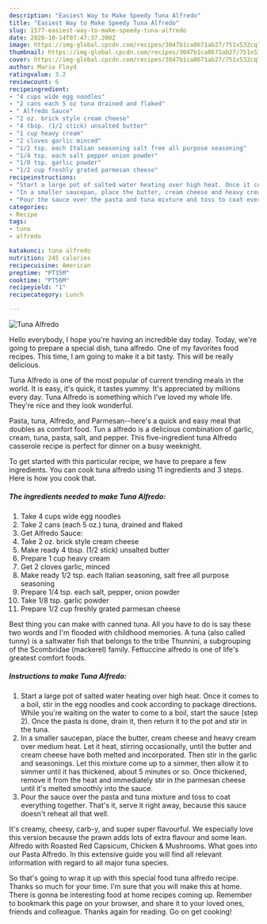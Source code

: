 ```yaml
---
description: "Easiest Way to Make Speedy Tuna Alfredo"
title: "Easiest Way to Make Speedy Tuna Alfredo"
slug: 1577-easiest-way-to-make-speedy-tuna-alfredo
date: 2020-10-14T07:47:37.200Z
image: https://img-global.cpcdn.com/recipes/3047b1ca8671ab27/751x532cq70/tuna-alfredo-recipe-main-photo.jpg
thumbnail: https://img-global.cpcdn.com/recipes/3047b1ca8671ab27/751x532cq70/tuna-alfredo-recipe-main-photo.jpg
cover: https://img-global.cpcdn.com/recipes/3047b1ca8671ab27/751x532cq70/tuna-alfredo-recipe-main-photo.jpg
author: Mario Floyd
ratingvalue: 3.2
reviewcount: 6
recipeingredient:
- "4 cups wide egg noodles"
- "2 cans each 5 oz tuna drained and flaked"
- " Alfredo Sauce"
- "2 oz. brick style cream cheese"
- "4 tbsp. (1/2 stick) unsalted butter"
- "1 cup heavy cream"
- "2 cloves garlic minced"
- "1/2 tsp. each Italian seasoning salt free all purpose seasoning"
- "1/4 tsp. each salt pepper onion powder"
- "1/8 tsp. garlic powder"
- "1/2 cup freshly grated parmesan cheese"
recipeinstructions:
- "Start a large pot of salted water heating over high heat. Once it comes to a boil, stir in the egg noodles and cook according to package directions. While you&#39;re waiting on the water to come to a boil, start the sauce (step 2). Once the pasta is done, drain it, then return it to the pot and stir in the tuna."
- "In a smaller saucepan, place the butter, cream cheese and heavy cream over medium heat. Let it heat, stirring occasionally, until the butter and cream cheese have both melted and incorporated. Then stir in the garlic and seasonings. Let this mixture come up to a simmer, then allow it to simmer until it has thickened, about 5 minutes or so. Once thickened, remove it from the heat and immediately stir in the parmesan cheese until it&#39;s melted smoothly into the sauce."
- "Pour the sauce over the pasta and tuna mixture and toss to coat everything together. That&#39;s it, serve it right away, because this sauce doesn&#39;t reheat all that well."
categories:
- Recipe
tags:
- tuna
- alfredo

katakunci: tuna alfredo 
nutrition: 245 calories
recipecuisine: American
preptime: "PT35M"
cooktime: "PT56M"
recipeyield: "1"
recipecategory: Lunch

---
```



![Tuna Alfredo](https://img-global.cpcdn.com/recipes/3047b1ca8671ab27/751x532cq70/tuna-alfredo-recipe-main-photo.jpg)

Hello everybody, I hope you're having an incredible day today. Today, we're going to prepare a special dish, tuna alfredo. One of my favorites food recipes. This time, I am going to make it a bit tasty. This will be really delicious.

Tuna Alfredo is one of the most popular of current trending meals in the world. It is easy, it's quick, it tastes yummy. It's appreciated by millions every day. Tuna Alfredo is something which I've loved my whole life. They're nice and they look wonderful.

Pasta, tuna, Alfredo, and Parmesan--here&#39;s a quick and easy meal that doubles as comfort food. Tun a alfredo is a delicious combination of garlic, cream, tuna, pasta, salt, and pepper. This five-ingredient tuna Alfredo casserole recipe is perfect for dinner on a busy weeknight.


To get started with this particular recipe, we have to prepare a few ingredients. You can cook tuna alfredo using 11 ingredients and 3 steps. Here is how you cook that.

<!--inarticleads1-->

##### The ingredients needed to make Tuna Alfredo:

1. Take 4 cups wide egg noodles
1. Take 2 cans (each 5 oz.) tuna, drained and flaked
1. Get  Alfredo Sauce:
1. Take 2 oz. brick style cream cheese
1. Make ready 4 tbsp. (1/2 stick) unsalted butter
1. Prepare 1 cup heavy cream
1. Get 2 cloves garlic, minced
1. Make ready 1/2 tsp. each Italian seasoning, salt free all purpose seasoning
1. Prepare 1/4 tsp. each salt, pepper, onion powder
1. Take 1/8 tsp. garlic powder
1. Prepare 1/2 cup freshly grated parmesan cheese


Best thing you can make with canned tuna. All you have to do is say these two words and I&#39;m flooded with childhood memories. A tuna (also called tunny) is a saltwater fish that belongs to the tribe Thunnini, a subgrouping of the Scombridae (mackerel) family. Fettuccine alfredo is one of life&#39;s greatest comfort foods. 

<!--inarticleads2-->

##### Instructions to make Tuna Alfredo:

1. Start a large pot of salted water heating over high heat. Once it comes to a boil, stir in the egg noodles and cook according to package directions. While you&#39;re waiting on the water to come to a boil, start the sauce (step 2). Once the pasta is done, drain it, then return it to the pot and stir in the tuna.
1. In a smaller saucepan, place the butter, cream cheese and heavy cream over medium heat. Let it heat, stirring occasionally, until the butter and cream cheese have both melted and incorporated. Then stir in the garlic and seasonings. Let this mixture come up to a simmer, then allow it to simmer until it has thickened, about 5 minutes or so. Once thickened, remove it from the heat and immediately stir in the parmesan cheese until it&#39;s melted smoothly into the sauce.
1. Pour the sauce over the pasta and tuna mixture and toss to coat everything together. That&#39;s it, serve it right away, because this sauce doesn&#39;t reheat all that well.


It&#39;s creamy, cheesy, carb-y, and super super flavourful. We especially love this version because the prawn adds lots of extra flavour and some lean. Alfredo with Roasted Red Capsicum, Chicken &amp; Mushrooms. What goes into our Pasta Alfredo. In this extensive guide you will find all relevant information with regard to all major tuna species. 

So that's going to wrap it up with this special food tuna alfredo recipe. Thanks so much for your time. I'm sure that you will make this at home. There is gonna be interesting food at home recipes coming up. Remember to bookmark this page on your browser, and share it to your loved ones, friends and colleague. Thanks again for reading. Go on get cooking!
